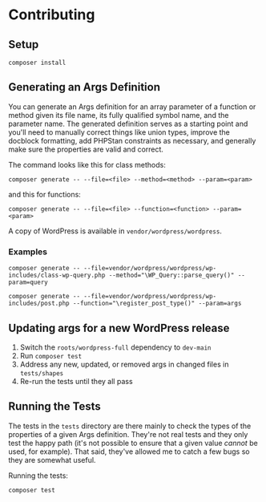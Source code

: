 # Contributing

## Setup

```
composer install
```

## Generating an Args Definition

You can generate an Args definition for an array parameter of a function or method given its file name, its fully qualified symbol name, and the parameter name. The generated definition serves as a starting point and you'll need to manually correct things like union types, improve the docblock formatting, add PHPStan constraints as necessary, and generally make sure the properties are valid and correct.

The command looks like this for class methods:

```
composer generate -- --file=<file> --method=<method> --param=<param>
```

and this for functions:

```
composer generate -- --file=<file> --function=<function> --param=<param>
```

A copy of WordPress is available in `vendor/wordpress/wordpress`.

### Examples

```
composer generate -- --file=vendor/wordpress/wordpress/wp-includes/class-wp-query.php --method="\WP_Query::parse_query()" --param=query
```

```
composer generate -- --file=vendor/wordpress/wordpress/wp-includes/post.php --function="\register_post_type()" --param=args
```

## Updating args for a new WordPress release

1. Switch the `roots/wordpress-full` dependency to `dev-main`
2. Run `composer test`
3. Address any new, updated, or removed args in changed files in `tests/shapes`
4. Re-run the tests until they all pass

## Running the Tests

The tests in the `tests` directory are there mainly to check the types of the properties of a given Args definition. They're not real tests and they only test the happy path (it's not possible to ensure that a given value _cannot_ be used, for example). That said, they've allowed me to catch a few bugs so they are somewhat useful.

Running the tests:

```
composer test
```
